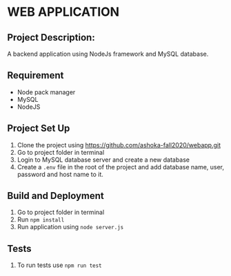 # WEB APPLICATION

## Project Description:
A backend application using NodeJs framework and MySQL database.

## Requirement
* Node pack manager
* MySQL
* NodeJS

## Project Set Up
1. Clone the project using https://github.com/ashoka-fall2020/webapp.git
2. Go to project folder in terminal
3. Login to MySQL database server and create a new database
4. Create a `.env` file in the root of the project and add database name, user, password and host name to it.

## Build and Deployment
1. Go to project folder in terminal
2. Run `npm install`
3. Run application using `node server.js`

## Tests
1. To run tests use `npm run test`




